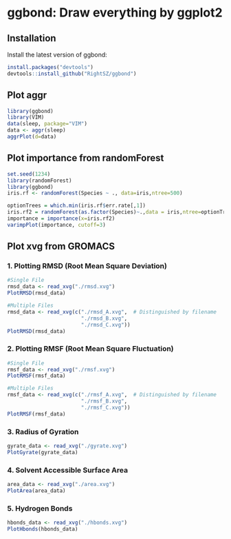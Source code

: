 # ggbond: Draw everything by ggplot2

## Installation
Install the latest version of ggbond: 
 ```R
 install.packages("devtools")
devtools::install_github("RightSZ/ggbond")
 ```

## Plot aggr
```R
library(ggbond)
library(VIM)
data(sleep, package="VIM")
data <- aggr(sleep)
aggrPlot(d=data)
```

## Plot importance from randomForest
```R
set.seed(1234)
library(randomForest)
library(ggbond)
iris.rf <- randomForest(Species ~ ., data=iris,ntree=500)

optionTrees = which.min(iris.rf$err.rate[,1])
iris.rf2 = randomForest(as.factor(Species)~.,data = iris,ntree=optionTrees)
importance = importance(x=iris.rf2)
varimpPlot(importance, cutoff=3)
```
## Plot xvg from GROMACS
### 1. Plotting RMSD (Root Mean Square Deviation)
```R
#Single File
rmsd_data <- read_xvg("./rmsd.xvg")
PlotRMSD(rmsd_data)

#Multiple Files
rmsd_data <- read_xvg(c("./rmsd_A.xvg",  # Distinguished by filename
                        "./rmsd_B.xvg",
                        "./rmsd_C.xvg"))
PlotRMSD(rmsd_data)
```
### 2. Plotting RMSF (Root Mean Square Fluctuation)
```R
#Single File
rmsf_data <- read_xvg("./rmsf.xvg")
PlotRMSF(rmsf_data)

#Multiple Files
rmsf_data <- read_xvg(c("./rmsf_A.xvg",  # Distinguished by filename
                        "./rmsf_B.xvg",
                        "./rmsf_C.xvg"))
PlotRMSF(rmsf_data)
```
### 3. Radius of Gyration
```R
gyrate_data <- read_xvg("./gyrate.xvg")
PlotGyrate(gyrate_data)
```
### 4. Solvent Accessible Surface Area
```R
area_data <- read_xvg("./area.xvg")
PlotArea(area_data)
```
### 5. Hydrogen Bonds
```R
hbonds_data <- read_xvg("./hbonds.xvg")
PlotHbonds(hbonds_data)
```
